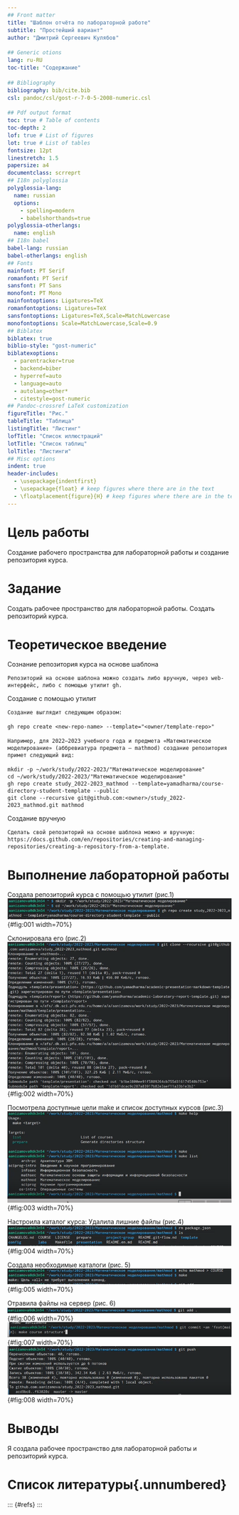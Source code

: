 ```yaml
---
## Front matter
title: "Шаблон отчёта по лабораторной работе"
subtitle: "Простейший вариант"
author: "Дмитрий Сергеевич Кулябов"

## Generic otions
lang: ru-RU
toc-title: "Содержание"

## Bibliography
bibliography: bib/cite.bib
csl: pandoc/csl/gost-r-7-0-5-2008-numeric.csl

## Pdf output format
toc: true # Table of contents
toc-depth: 2
lof: true # List of figures
lot: true # List of tables
fontsize: 12pt
linestretch: 1.5
papersize: a4
documentclass: scrreprt
## I18n polyglossia
polyglossia-lang:
  name: russian
  options:
	- spelling=modern
	- babelshorthands=true
polyglossia-otherlangs:
  name: english
## I18n babel
babel-lang: russian
babel-otherlangs: english
## Fonts
mainfont: PT Serif
romanfont: PT Serif
sansfont: PT Sans
monofont: PT Mono
mainfontoptions: Ligatures=TeX
romanfontoptions: Ligatures=TeX
sansfontoptions: Ligatures=TeX,Scale=MatchLowercase
monofontoptions: Scale=MatchLowercase,Scale=0.9
## Biblatex
biblatex: true
biblio-style: "gost-numeric"
biblatexoptions:
  - parentracker=true
  - backend=biber
  - hyperref=auto
  - language=auto
  - autolang=other*
  - citestyle=gost-numeric
## Pandoc-crossref LaTeX customization
figureTitle: "Рис."
tableTitle: "Таблица"
listingTitle: "Листинг"
lofTitle: "Список иллюстраций"
lotTitle: "Список таблиц"
lolTitle: "Листинги"
## Misc options
indent: true
header-includes:
  - \usepackage{indentfirst}
  - \usepackage{float} # keep figures where there are in the text
  - \floatplacement{figure}{H} # keep figures where there are in the text
---
```


# Цель работы

Создание рабочего пространства для лабораторной работы и создание репозитория курса.

# Задание

Создать рабочее пространство для лабораторной работы.
Создать репозиторий курса.

# Теоретическое введение
Сознание репозитория курса на основе шаблона

    Репозиторий на основе шаблона можно создать либо вручную, через web-интерфейс, либо с помощью утилит gh.


Создание с помощью утилит

    Создание выглядит следующим образом:

    gh repo create <new-repo-name> --template="<owner/template-repo>"

    Например, для 2022–2023 учебного года и предмета «Математическое моделирование» (аббревиатура предмета — mathmod) создание репозитория примет следующий вид:

    mkdir -p ~/work/study/2022-2023/"Математическое моделирование"
    cd ~/work/study/2022-2023/"Математическое моделирование"
    gh repo create study_2022-2023_mathmod --template=yamadharma/course-directory-student-template --public
    git clone --recursive git@github.com:<owner>/study_2022-2023_mathmod.git mathmod

Создание вручную

    Сделать свой репозиторий на основе шаблона можно и вручную: https://docs.github.com/en/repositories/creating-and-managing-repositories/creating-a-repository-from-a-template.



# Выполнение лабораторной работы

Создала репозиторий курса с помощью утилит
(рис.1)
![Создание репозитория курса](image/1.png){#fig:001 width=70%}

Склонировала его (рис.2)
![Создание репозитория курса 2](image/2.png){#fig:002 width=70%}

Посмотрела доступные цели make и список доступных курсов (рис.3)
![Доступные цели make](image/3.png){#fig:003 width=70%}

Настроила каталог курса:
Удалила лишние файлы (рис.4)
![Удаление](image/4.png){#fig:004 width=70%}

Создала необходимые каталоги (рис. 5)
![Создание каталогов](image/5.png){#fig:005 width=70%}

Отравила файлы на сервер (рис. 6)
![Отправление файлов](image/6.png){#fig:006 width=70%}
![Отправление файлов 2](image/7.png){#fig:007 width=70%}
![Отправление файлов 3](image/8.png){#fig:008 width=70%}

# Выводы

Я создала рабочее пространство для лабораторной работы и репозиторий курса.

# Список литературы{.unnumbered}

::: {#refs}
:::
